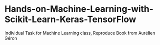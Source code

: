 # Hands-on-Machine-Learning-with-Scikit-Learn-Keras-TensorFlow
Individual Task for Machine Learning class, Reproduce Book from Aurélien Géron
